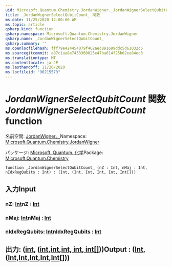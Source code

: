 ```yaml
---
uid: Microsoft.Quantum.Chemistry.JordanWigner._JordanWignerSelectQubitCount_
title: _JordanWignerSelectQubitCount_ 関数
ms.date: 11/25/2020 12:00:00 AM
ms.topic: article
qsharp.kind: function
qsharp.namespace: Microsoft.Quantum.Chemistry.JordanWigner
qsharp.name: _JordanWignerSelectQubitCount_
qsharp.summary: ''
ms.openlocfilehash: fff79e424454079f462aec891699ddc5d61032c5
ms.sourcegitcommit: a87c1aa8e7453360025e47ba614f25b02ea84ec3
ms.translationtype: MT
ms.contentlocale: ja-JP
ms.lasthandoff: 11/26/2020
ms.locfileid: "96215573"
---
```

# <a name="_jordanwignerselectqubitcount_-function"></a><span data-ttu-id="c2fa2-102">_JordanWignerSelectQubitCount_ 関数</span><span class="sxs-lookup"><span data-stu-id="c2fa2-102">_JordanWignerSelectQubitCount_ function</span></span>

<span data-ttu-id="c2fa2-103">名前空間: [JordanWigner。](xref:Microsoft.Quantum.Chemistry.JordanWigner)</span><span class="sxs-lookup"><span data-stu-id="c2fa2-103">Namespace: [Microsoft.Quantum.Chemistry.JordanWigner](xref:Microsoft.Quantum.Chemistry.JordanWigner)</span></span>

<span data-ttu-id="c2fa2-104">パッケージ: [Microsoft. Quantum. 化学](https://nuget.org/packages/Microsoft.Quantum.Chemistry)</span><span class="sxs-lookup"><span data-stu-id="c2fa2-104">Package: [Microsoft.Quantum.Chemistry](https://nuget.org/packages/Microsoft.Quantum.Chemistry)</span></span>




```qsharp
function _JordanWignerSelectQubitCount_ (nZ : Int, nMaj : Int, nIdxRegQubits : Int) : (Int, (Int, Int, Int, Int, Int[]))
```


## <a name="input"></a><span data-ttu-id="c2fa2-105">入力</span><span class="sxs-lookup"><span data-stu-id="c2fa2-105">Input</span></span>

### <a name="nz--int"></a><span data-ttu-id="c2fa2-106">nZ: [Int](xref:microsoft.quantum.lang-ref.int)</span><span class="sxs-lookup"><span data-stu-id="c2fa2-106">nZ : [Int](xref:microsoft.quantum.lang-ref.int)</span></span>




### <a name="nmaj--int"></a><span data-ttu-id="c2fa2-107">nMaj: [Int](xref:microsoft.quantum.lang-ref.int)</span><span class="sxs-lookup"><span data-stu-id="c2fa2-107">nMaj : [Int](xref:microsoft.quantum.lang-ref.int)</span></span>




### <a name="nidxregqubits--int"></a><span data-ttu-id="c2fa2-108">nIdxRegQubits: [Int](xref:microsoft.quantum.lang-ref.int)</span><span class="sxs-lookup"><span data-stu-id="c2fa2-108">nIdxRegQubits : [Int](xref:microsoft.quantum.lang-ref.int)</span></span>





## <a name="output--intintintintintint"></a><span data-ttu-id="c2fa2-109">出力: ([int](xref:microsoft.quantum.lang-ref.int), ([int](xref:microsoft.quantum.lang-ref.int),[int](xref:microsoft.quantum.lang-ref.int),[int, int](xref:microsoft.quantum.lang-ref.int)[, int](xref:microsoft.quantum.lang-ref.int)[[]](xref:microsoft.quantum.lang-ref.int)))</span><span class="sxs-lookup"><span data-stu-id="c2fa2-109">Output : ([Int](xref:microsoft.quantum.lang-ref.int),([Int](xref:microsoft.quantum.lang-ref.int),[Int](xref:microsoft.quantum.lang-ref.int),[Int](xref:microsoft.quantum.lang-ref.int),[Int](xref:microsoft.quantum.lang-ref.int),[Int](xref:microsoft.quantum.lang-ref.int)[]))</span></span>

